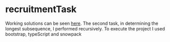 # recruitmentTask

Working solutions can be seen [here](https://papaya-sfogliatella-602115.netlify.app/). The second task, in determining the longest subsequence, I performed recursively. To execute the project I used bootstrap, typeScript and snowpack
